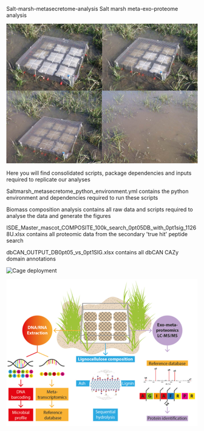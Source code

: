  Salt-marsh-metasecretome-analysis
Salt marsh meta-exo-proteome analysis

![Saltmarsh layout](https://github.com/leadbot/Salt-marsh-metasecretome-analysis/blob/master/Images/Cage%2520tide.jpg)

Here you will find consolidated scripts, package dependencies and inputs required to replicate our analyses

Saltmarsh_metasecretome_python_environment.yml contains the python environment and dependencies required to run these scripts

Biomass composition analysis contains all raw data and scripts required to analyse the data and generate the figures

ISDE_Master_mascot_COMPOSITE_100k_search_0pt05DB_with_0pt1sig_11268U.xlsx contains all proteomic data from the secondary 'true hit' peptide search

dbCAN_OUTPUT_DB0pt05_vs_0pt1SIG.xlsx contains all dbCAN CAZy domain annotations


![Cage deployment](https://github.com/leadbot/Salt-marsh-metasecretome-analysis/blob/master/Images/Figure3.png)


![Cage deployment](https://github.com/leadbot/Salt-marsh-metasecretome-analysis/blob/master/Images/Schematic%2520diag%2520-%2520NB%26DL%2520-%2520230719-01.jpg)
